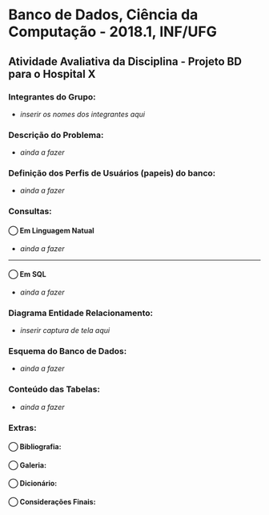 # Banco de Dados, Ciência da Computação - 2018.1, INF/UFG
## Atividade Avaliativa da Disciplina - Projeto BD para o Hospital X
### Integrantes do Grupo:
- *inserir os nomes dos integrantes aqui*  

### Descrição do Problema:
- *ainda a fazer*  

### Definição dos **Perfis de Usuários** (papeis) do banco:
- *ainda a fazer*  

### Consultas:
#### ◯ Em Linguagem Natual
- *ainda a fazer*  
---
#### ◯ Em __SQL__
- *ainda a fazer*  

### Diagrama Entidade Relacionamento:
- *inserir captura de tela aqui*  

### Esquema do Banco de Dados:
- *ainda a fazer*  

### Conteúdo das Tabelas:
- *ainda a fazer*  

### Extras:
#### ◯ Bibliografia:
#### ◯ Galeria:
#### ◯ Dicionário:
#### ◯ Considerações Finais:
